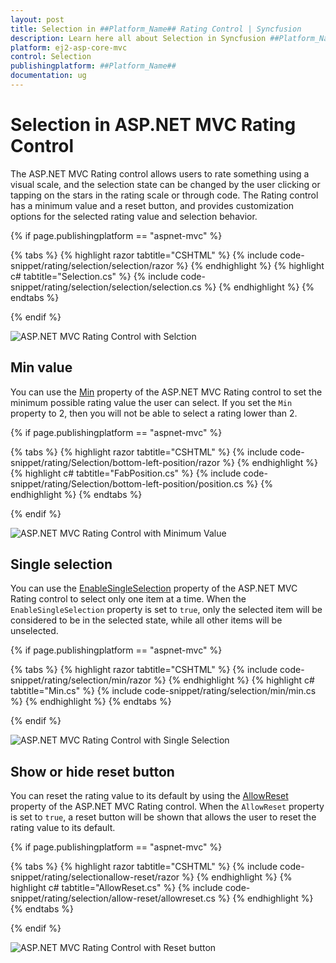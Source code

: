 ```yaml
---
layout: post
title: Selection in ##Platform_Name## Rating Control | Syncfusion
description: Learn here all about Selection in Syncfusion ##Platform_Name## Rating control of Syncfusion Essential JS 2 and more.
platform: ej2-asp-core-mvc
control: Selection
publishingplatform: ##Platform_Name##
documentation: ug
---
```


# Selection in ASP.NET MVC Rating Control

The ASP.NET MVC Rating control allows users to rate something using a visual scale, and the selection state can be changed by the user clicking or tapping on the stars in the rating scale or through code. The Rating control has a minimum value and a reset button, and provides customization options for the selected rating value and selection behavior.

{% if page.publishingplatform == "aspnet-mvc" %}

{% tabs %}
{% highlight razor tabtitle="CSHTML" %}
{% include code-snippet/rating/selection/selection/razor %}
{% endhighlight %}
{% highlight c# tabtitle="Selection.cs" %}
{% include code-snippet/rating/selection/selection/selection.cs %}
{% endhighlight %}
{% endtabs %}

{% endif %}

![ASP.NET MVC Rating Control with Selction](./images/rating-selection.png)

## Min value

You can use the [Min](https://help.syncfusion.com/cr/aspnetmvc-js2/Syncfusion.EJ2.Inputs.Rating.html#Syncfusion_EJ2_Inputs_Rating_Min) property of the ASP.NET MVC Rating control to set the minimum possible rating value the user can select. If you set the `Min` property to 2, then you will not be able to select a rating lower than 2.

{% if page.publishingplatform == "aspnet-mvc" %}

{% tabs %}
{% highlight razor tabtitle="CSHTML" %}
{% include code-snippet/rating/Selection/bottom-left-position/razor %}
{% endhighlight %}
{% highlight c# tabtitle="FabPosition.cs" %}
{% include code-snippet/rating/Selection/bottom-left-position/position.cs %}
{% endhighlight %}
{% endtabs %}

{% endif %}

![ASP.NET MVC Rating Control with Minimum Value](./images/rating-min.png)

## Single selection

You can use the [EnableSingleSelection](https://help.syncfusion.com/cr/aspnetmvc-js2/Syncfusion.EJ2.Inputs.Rating.html#Syncfusion_EJ2_Inputs_Rating_EnableSingleSelection) property of the ASP.NET MVC Rating control to select only one item at a time. When the `EnableSingleSelection` property is set to `true`, only the selected item will be considered to be in the selected state, while all other items will be unselected.

{% if page.publishingplatform == "aspnet-mvc" %}

{% tabs %}
{% highlight razor tabtitle="CSHTML" %}
{% include code-snippet/rating/selection/min/razor %}
{% endhighlight %}
{% highlight c# tabtitle="Min.cs" %}
{% include code-snippet/rating/selection/min/min.cs %}
{% endhighlight %}
{% endtabs %}

{% endif %}

![ASP.NET MVC Rating Control with Single Selection](./images/rating-single-selection.png)

## Show or hide reset button

You can reset the rating value to its default by using the [AllowReset](https://help.syncfusion.com/cr/aspnetmvc-js2/Syncfusion.EJ2.Inputs.Rating.html#Syncfusion_EJ2_Inputs_Rating_AllowReset) property of the ASP.NET MVC Rating control. When the `AllowReset` property is set to `true`, a reset button will be shown that allows the user to reset the rating value to its default.

{% if page.publishingplatform == "aspnet-mvc" %}

{% tabs %}
{% highlight razor tabtitle="CSHTML" %}
{% include code-snippet/rating/selectionallow-reset/razor %}
{% endhighlight %}
{% highlight c# tabtitle="AllowReset.cs" %}
{% include code-snippet/rating/selection/allow-reset/allowreset.cs %}
{% endhighlight %}
{% endtabs %}

{% endif %}

![ASP.NET MVC Rating Control with Reset button](./images/rating-allow-reset.png)